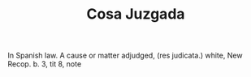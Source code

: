 ---
title: Cosa Juzgada
letter: C
permalink: "/definitions/bld-cosa-juzgada.html"
body: In Spanish law. A cause or matter adjudged, (res judicata.) white, New Recop.
  b. 3, tit 8, note
published_at: '2018-07-07'
source: Black's Law Dictionary 2nd Ed (1910)
layout: post
---